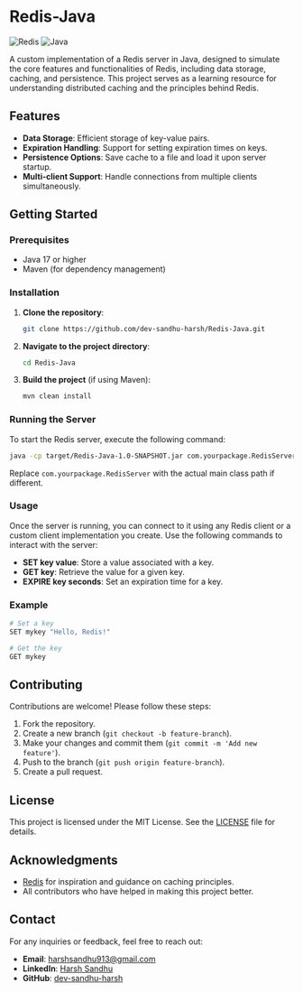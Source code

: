 # Redis-Java

![Redis](https://img.shields.io/badge/Redis-v6.2.5-brightred.svg) ![Java](https://img.shields.io/badge/Java-v17-orange.svg)

A custom implementation of a Redis server in Java, designed to simulate the core features and functionalities of Redis, including data storage, caching, and persistence. This project serves as a learning resource for understanding distributed caching and the principles behind Redis.

## Features

- **Data Storage**: Efficient storage of key-value pairs.
- **Expiration Handling**: Support for setting expiration times on keys.
- **Persistence Options**: Save cache to a file and load it upon server startup.
- **Multi-client Support**: Handle connections from multiple clients simultaneously.

## Getting Started

### Prerequisites

- Java 17 or higher
- Maven (for dependency management)

### Installation

1. **Clone the repository**:

   ```bash
   git clone https://github.com/dev-sandhu-harsh/Redis-Java.git
   ```

2. **Navigate to the project directory**:

   ```bash
   cd Redis-Java
   ```

3. **Build the project** (if using Maven):

   ```bash
   mvn clean install
   ```

### Running the Server

To start the Redis server, execute the following command:

```bash
java -cp target/Redis-Java-1.0-SNAPSHOT.jar com.yourpackage.RedisServer
```

Replace `com.yourpackage.RedisServer` with the actual main class path if different.

### Usage

Once the server is running, you can connect to it using any Redis client or a custom client implementation you create. Use the following commands to interact with the server:

- **SET key value**: Store a value associated with a key.
- **GET key**: Retrieve the value for a given key.
- **EXPIRE key seconds**: Set an expiration time for a key.

### Example

```bash
# Set a key
SET mykey "Hello, Redis!"

# Get the key
GET mykey
```

## Contributing

Contributions are welcome! Please follow these steps:

1. Fork the repository.
2. Create a new branch (`git checkout -b feature-branch`).
3. Make your changes and commit them (`git commit -m 'Add new feature'`).
4. Push to the branch (`git push origin feature-branch`).
5. Create a pull request.

## License

This project is licensed under the MIT License. See the [LICENSE](LICENSE) file for details.

## Acknowledgments

- [Redis](https://redis.io/) for inspiration and guidance on caching principles.
- All contributors who have helped in making this project better.

## Contact

For any inquiries or feedback, feel free to reach out:

- **Email**: harshsandhu913@gmail.com
- **LinkedIn**: [Harsh Sandhu](https://www.linkedin.com/in/harsh-sandhu/)
- **GitHub**: [dev-sandhu-harsh](https://github.com/dev-sandhu-harsh)
